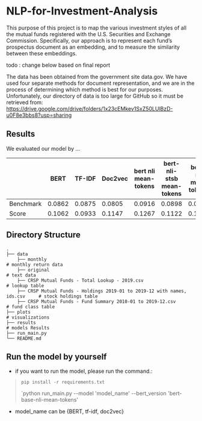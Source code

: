 # NLP-for-Investment-Analysis

This purpose of this project is to map the various investment styles of all the mutual funds registered with the U.S. Securities and Exchange Commission. Specifically, our approach is to represent each fund’s prospectus document as an embedding, and to measure the similarity between these embeddings. 

  todo : change below based on final report 

The data has been obtained from the government site data.gov. We have used four
separate methods for document representation, and we are in the process of determining which method is best for our purposes.
Unfortunately, our directory of data is too large for GitHub so it must be retrieved from: https://drive.google.com/drive/folders/1x23cEMkev1SxZ50LUlBzD-u0F8e3bbs8?usp=sharing

## Results
We evaluated our model by ... 

| |BERT  | TF-IDF | Doc2vec |bert nli mean-tokens | bert-nli-stsb mean-tokens | bert-nli max-tokens | bert-nli-mean-tokens|using risk corpus|
|--- |------------- | ------------- | --- | --- |--- |--- |--- |--- |
| Benchmark  | 0.0862 | 0.0875| 0.0805 |0.0916| 0.0898 |0.0938|
| Score  | 0.1062 | 0.0933 |0.1147 |0.1267 |0.1122 |0.106|

## Directory Structure

    .
    ├── data                   
        ├── monthly                                                                 # monthly return data
        ├── original                                                                # text data
        ├── CRSP Mutual Funds - Total Lookup - 2019.csv                             # lookup table
        ├── CRSP Mutual Funds - Holdings 2019-01 to 2019-12 with names, ids.csv     # stock holdings table
        ├── CRSP Mutual Funds - Fund Summary 2010-01 to 2019-12.csv                 # fund class table
    ├── plots                                                                       # visualizations 
    ├── results                                                                     # models Results
    ├── run_main.py
    └── README.md
    
## Run the model by yourself

* if you want to run the model, please run the command.:
> `pip install -r requirements.txt`
> 
> `python run_main.py --model 'model_name' --bert_version 'bert-base-nli-mean-tokens'

* model_name can be {BERT, tf-idf, doc2vec}


